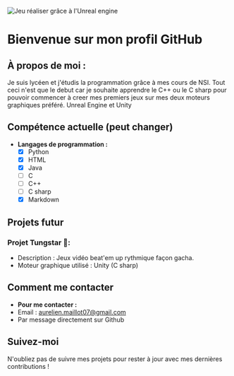 ![Jeu réaliser grâce à l'Unreal engine](["https://cdn2.unrealengine.com/hlod-water-support-in-unreal-engine-5-1-1920x1080-e402b5c30a87.jpg?resize=1&amp;w=1920"](https://cdn2.unrealengine.com/unreal-engine-5-2-feed-1920x1080-e9929b5add4f.jpg))

# Bienvenue sur mon profil GitHub

## À propos de moi :
Je suis lycéen et j'étudis la programmation grâce à mes cours de NSI. Tout ceci n'est que le debut car je souhaite apprendre le C++ ou le C sharp pour pouvoir commencer à creer mes premiers jeux sur mes deux moteurs graphiques préféré. Unreal Engine et Unity

## Compétence actuelle (peut changer)
- **Langages de programmation :**
  - [x] Python 
  - [x] HTML
  - [x] Java
  - [ ] C
  - [ ] C++
  - [ ] C sharp
  - [x] Markdown

## Projets futur
### Projet Tungstar 🚀: 
- Description : Jeux vidéo beat'em up rythmique façon gacha.
- Moteur graphique utilisé : Unity (C sharp)

## Comment me contacter
- **Pour me contacter :**
- Email : aurelien.maillot07@gmail.com
- Par message directement sur Github

## Suivez-moi
N'oubliez pas de suivre mes projets pour rester à jour avec mes dernières contributions !
